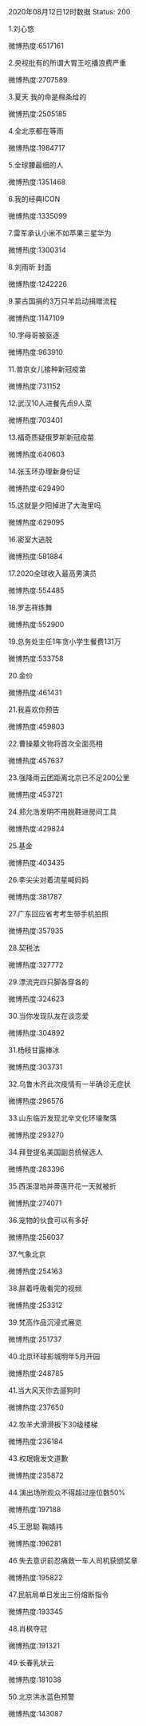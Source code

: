2020年08月12日12时数据
Status: 200

1.刘心悠

微博热度:6517161

2.央视批有的所谓大胃王吃播浪费严重

微博热度:2707589

3.夏天 我的命是棉条给的

微博热度:2505185

4.全北京都在等雨

微博热度:1984717

5.全球腰最细的人

微博热度:1351468

6.我的经典ICON

微博热度:1335099

7.雷军承认小米不如苹果三星华为

微博热度:1300314

8.刘雨昕 封面

微博热度:1242226

9.蒙古国捐的3万只羊启动捐赠流程

微博热度:1147109

10.字母哥被驱逐

微博热度:963910

11.普京女儿接种新冠疫苗

微博热度:731152

12.武汉10人进餐先点9人菜

微博热度:703401

13.福奇质疑俄罗斯新冠疫苗

微博热度:640603

14.张玉环办理新身份证

微博热度:629490

15.这就是夕阳掉进了大海里吗

微博热度:629095

16.密室大逃脱

微博热度:581884

17.2020全球收入最高男演员

微博热度:554485

18.罗志祥练舞

微博热度:552900

19.总务处主任1年贪小学生餐费131万

微博热度:533758

20.金价

微博热度:461431

21.我喜欢你预告

微博热度:459803

22.曹操墓文物将首次全面亮相

微博热度:457637

23.强降雨云团距离北京已不足200公里

微博热度:453721

24.郑允浩发明不用脱鞋进房间工具

微博热度:429824

25.基金

微博热度:403435

26.李尖尖对着流星喊妈妈

微博热度:381787

27.广东回应省考考生带手机拍照

微博热度:357935

28.契税法

微博热度:327772

29.漂流完四只脚各穿各的

微博热度:324623

30.当你发现队友在谈恋爱

微博热度:304892

31.杨枝甘露棒冰

微博热度:303731

32.乌鲁木齐此次疫情有一半确诊无症状

微博热度:296576

33.山东临沂发现北辛文化环壕聚落

微博热度:293270

34.拜登提名美国副总统候选人

微博热度:283396

35.西溪湿地并蒂莲开花一天就被折

微博热度:274071

36.宠物的伙食可以有多好

微博热度:256037

37.气象北京

微博热度:254163

38.屏着呼吸看完的视频

微博热度:253312

39.梵高作品沉浸式展览

微博热度:251737

40.北京环球影城明年5月开园

微博热度:248785

41.当大风天你去遛狗时

微博热度:237650

42.牧羊犬滑滑板下30级楼梯

微博热度:236184

43.权珉娥发文道歉

微博热度:235872

44.演出场所观众不得超过座位数50%

微博热度:197188

45.王思聪 鞠婧祎

微博热度:196281

46.失去意识前忍痛救一车人司机获颁奖章

微博热度:195822

47.民航局单日发出三份熔断指令

微博热度:193345

48.肖枫夺冠

微博热度:191321

49.长春乳状云

微博热度:181038

50.北京洪水蓝色预警

微博热度:143087

